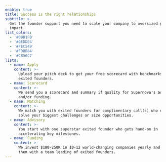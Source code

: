 ```yaml
---
enable: true
title: Success is the right relationships
subtitle: >-
  Get the founder support you need to scale your company to oversized growth and
  impact.
list_colors:
  - '#09B1FB'
  - '#0EDDE4'
  - '#FEC549'
  - '#FD8D84'
  - '#C856C7'
lists:
  - name: Apply
    content: >-
      Upload your pitch deck to get your free scorecard with benchmarks from
      exited founders.
  - name: Scorecard
    content: >-
      We send you a scorecard and summary if quality for Supernova's advisory
      and/or funding.
  - name: Matching
    content: >-
      We match you with exited founders for complimentary call(s) who can help
      solve your biggest challenges or size opportunities. 
  - name: Advisory
    content: >-
      You start with one superstar exited founder who gets hand-on in
      accelerating key milestones.
  - name: Funding
    content: >-
      We invest $100-250K in 10-12 world-changing companies yearly and provide
      them with a team leading of exited founders.
---
```


